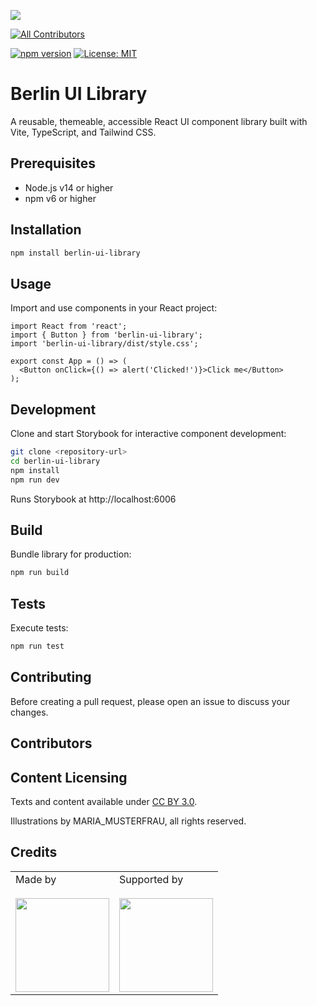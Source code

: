 ![](https://img.shields.io/badge/Built%20with%20%E2%9D%A4%EF%B8%8F-at%20Technologiestiftung%20Berlin-blue)

<!-- ALL-CONTRIBUTORS-BADGE:START -->

[![All Contributors](https://img.shields.io/badge/all_contributors-0-orange.svg?style=flat-square)](#contributors-)

<!-- ALL-CONTRIBUTORS-BADGE:END -->

[![npm version](https://img.shields.io/npm/v/berlin-ui-library?color=blue)](https://www.npmjs.com/package/berlin-ui-library)
[![License: MIT](https://img.shields.io/badge/License-MIT-green.svg)](LICENSE)

# Berlin UI Library

A reusable, themeable, accessible React UI component library built with Vite, TypeScript, and Tailwind CSS.

## Prerequisites

- Node.js v14 or higher
- npm v6 or higher

## Installation

```bash
npm install berlin-ui-library
```

## Usage

Import and use components in your React project:

```tsx
import React from 'react';
import { Button } from 'berlin-ui-library';
import 'berlin-ui-library/dist/style.css';

export const App = () => (
  <Button onClick={() => alert('Clicked!')}>Click me</Button>
);
```

## Development

Clone and start Storybook for interactive component development:

```bash
git clone <repository-url>
cd berlin-ui-library
npm install
npm run dev
```

Runs Storybook at http://localhost:6006

## Build

Bundle library for production:

```bash
npm run build
```

## Tests

Execute tests:

```bash
npm run test
```

## Contributing

Before creating a pull request, please open an issue to discuss your changes.

## Contributors

<!-- ALL-CONTRIBUTORS-LIST:START -->
<!-- ALL-CONTRIBUTORS-LIST:END -->

## Content Licensing

Texts and content available under [CC BY 3.0](https://creativecommons.org/licenses/by/3.0/).

Illustrations by MARIA_MUSTERFRAU, all rights reserved.

## Credits

<table>
  <tr>
    <td>
      Made by  <a href="https://www.technologiestiftung-berlin.de/">
        <br />
        <br />
        <img width="150" src="https://logos.citylab-berlin.org/logo-technologiestiftung-berlin-de.svg" />
      </a>
    </td>
    <td>
      Supported by <a href="https://www.berlin.de/">
        <br />
        <br />
        <img width="150" src="https://logos.citylab-berlin.org/logo-berlin.svg" />
      </a>
    </td>
  </tr>
</table>
